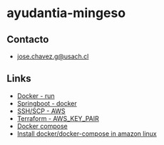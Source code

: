 # ayudantia-mingeso

## Contacto

- [jose.chavez.g@usach.cl](mailto:jose.chavez.g@usach.cl)

## Links

- [Docker - run]
- [Springboot - docker]
- [SSH/SCP - AWS]
- [Terraform - AWS_KEY_PAIR]
- [Docker compose]
- [Install docker/docker-compose in amazon linux]

[Docker - run]:https://docs.docker.com/engine/reference/run/
[Springboot - docker]:https://spring.io/guides/gs/spring-boot-docker/
[DockerHub]:https://hub.docker.com/
[Terraform AWS]:https://learn.hashicorp.com/tutorials/terraform/aws-build?in=terraform/aws-get-started
[SSH/SCP - AWS]:https://docs.aws.amazon.com/es_es/AWSEC2/latest/UserGuide/AccessingInstancesLinux.html
[Terraform - AWS_KEY_PAIR]:https://registry.terraform.io/providers/hashicorp/aws/latest/docs/resources/key_pair
[Docker compose]:https://docs.docker.com/compose/
[Install docker/docker-compose in amazon linux]:https://www.cyberciti.biz/faq/how-to-install-docker-on-amazon-linux-2]
[Docker - NGINX]:https://www.docker.com/blog/how-to-use-the-official-nginx-docker-image/
